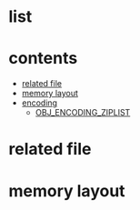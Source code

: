 # list

# contents

* [related file](#related-file)
* [memory layout](#memory-layout)
* [encoding](#encoding)
    * [OBJ_ENCODING_ZIPLIST](#OBJ_ENCODING_ZIPLIST)


# related file


# memory layout
